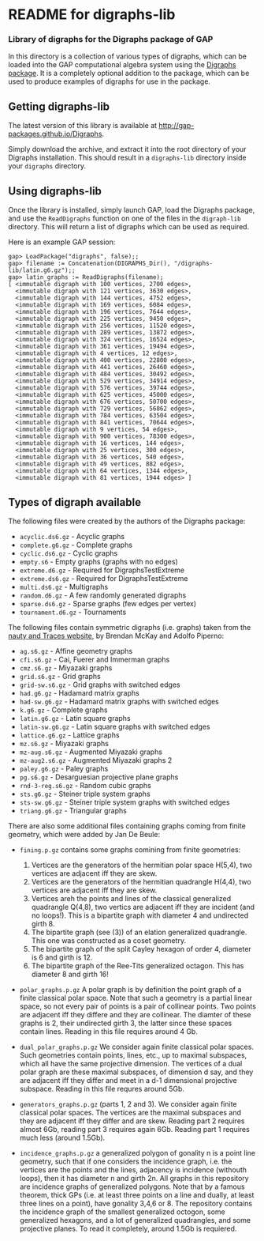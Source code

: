 # README for digraphs-lib

### Library of digraphs for the Digraphs package of GAP ###

In this directory is a collection of various types of digraphs, which can be
loaded into the GAP computational algebra system using the [Digraphs
package](https://gap-packages.github.io/Digraphs).  It is a
completely optional addition to the package, which can be used to produce
examples of digraphs for use in the package.


Getting digraphs-lib
--------------------
The latest version of this library is available at
<http://gap-packages.github.io/Digraphs>.

Simply download the archive, and extract it into the root directory of your
Digraphs installation.  This should result in a `digraphs-lib` directory inside
your `digraphs` directory.


Using digraphs-lib
------------------
Once the library is installed, simply launch GAP, load the Digraphs package, and
use the `ReadDigraphs` function on one of the files in the `digraph-lib`
directory.  This will return a list of digraphs which can be used as required.

Here is an example GAP session:

```
gap> LoadPackage("digraphs", false);;
gap> filename := Concatenation(DIGRAPHS_Dir(), "/digraphs-lib/latin.g6.gz");;
gap> latin_graphs := ReadDigraphs(filename);
[ <immutable digraph with 100 vertices, 2700 edges>,
  <immutable digraph with 121 vertices, 3630 edges>,
  <immutable digraph with 144 vertices, 4752 edges>,
  <immutable digraph with 169 vertices, 6084 edges>,
  <immutable digraph with 196 vertices, 7644 edges>,
  <immutable digraph with 225 vertices, 9450 edges>,
  <immutable digraph with 256 vertices, 11520 edges>,
  <immutable digraph with 289 vertices, 13872 edges>,
  <immutable digraph with 324 vertices, 16524 edges>,
  <immutable digraph with 361 vertices, 19494 edges>,
  <immutable digraph with 4 vertices, 12 edges>,
  <immutable digraph with 400 vertices, 22800 edges>,
  <immutable digraph with 441 vertices, 26460 edges>,
  <immutable digraph with 484 vertices, 30492 edges>,
  <immutable digraph with 529 vertices, 34914 edges>,
  <immutable digraph with 576 vertices, 39744 edges>,
  <immutable digraph with 625 vertices, 45000 edges>,
  <immutable digraph with 676 vertices, 50700 edges>,
  <immutable digraph with 729 vertices, 56862 edges>,
  <immutable digraph with 784 vertices, 63504 edges>,
  <immutable digraph with 841 vertices, 70644 edges>,
  <immutable digraph with 9 vertices, 54 edges>,
  <immutable digraph with 900 vertices, 78300 edges>,
  <immutable digraph with 16 vertices, 144 edges>,
  <immutable digraph with 25 vertices, 300 edges>,
  <immutable digraph with 36 vertices, 540 edges>,
  <immutable digraph with 49 vertices, 882 edges>,
  <immutable digraph with 64 vertices, 1344 edges>,
  <immutable digraph with 81 vertices, 1944 edges> ]
```


Types of digraph available
--------------------------
The following files were created by the authors of the Digraphs package:

  * `acyclic.ds6.gz` - Acyclic graphs
  * `complete.g6.gz` - Complete graphs
  * `cyclic.ds6.gz` - Cyclic graphs
  * `empty.s6` - Empty graphs (graphs with no edges)
  * `extreme.d6.gz` - Required for DigraphsTestExtreme
  * `extreme.ds6.gz` - Required for DigraphsTestExtreme
  * `multi.ds6.gz` - Multigraphs
  * `random.d6.gz` - A few randomly generated digraphs
  * `sparse.ds6.gz` - Sparse graphs (few edges per vertex)
  * `tournament.d6.gz` - Tournaments

The following files contain symmetric digraphs (i.e. graphs) taken from the
[nauty and Traces website](http://pallini.di.uniroma1.it/Graphs.html), by
Brendan McKay and Adolfo Piperno:

  * `ag.s6.gz` - Affine geometry graphs
  * `cfi.s6.gz` - Cai, Fuerer and Immerman graphs
  * `cmz.s6.gz` - Miyazaki graphs
  * `grid.s6.gz` - Grid graphs
  * `grid-sw.s6.gz` - Grid graphs with switched edges
  * `had.g6.gz` - Hadamard matrix graphs
  * `had-sw.g6.gz` - Hadamard matrix graphs with switched edges
  * `k.g6.gz` - Complete graphs
  * `latin.g6.gz` - Latin square graphs
  * `latin-sw.g6.gz` - Latin square graphs with switched edges
  * `lattice.g6.gz` - Lattice graphs
  * `mz.s6.gz` - Miyazaki graphs
  * `mz-aug.s6.gz` - Augmented Miyazaki graphs
  * `mz-aug2.s6.gz` - Augmented Miyazaki graphs 2
  * `paley.g6.gz` - Paley graphs
  * `pg.s6.gz` - Desarguesian projective plane graphs
  * `rnd-3-reg.s6.gz` - Random cubic graphs
  * `sts.g6.gz` - Steiner triple system graphs
  * `sts-sw.g6.gz` - Steiner triple system graphs with switched edges
  * `triang.g6.gz` - Triangular graphs

There are also some additional files containing graphs coming from finite
geometry, which were added by Jan De Beule:

  * `fining.p.gz` contains some graphs comining from finite geometries:
    1. Vertices are the generators of the hermitian polar space H(5,4), two
       vertices are adjacent iff they are skew.
    2. Vertices are the generators of the hermitian quadrangle H(4,4), two
       vertices are adjacent iff they are skew.
    3. Vertices areh the points and lines of the classical generalized
       quadrangle Q(4,8), two vertics are adjacent iff they are incident (and no
       loops!). This is a bipartite graph with diameter 4 and undirected girth
       8.
    4. The bipartite graph (see (3)) of an elation generalized quadrangle.  This
       one was constructed as a coset geometry.
    5. The bipartite graph of the split Cayley hexagon of order 4, diameter is 6
       and girth is 12.
    6. The bipartite graph of the Ree-Tits generalized octagon. This has
       diameter 8 and girth 16!
  
  * `polar_graphs.p.gz` A polar graph is by definition the point graph of a
    finite classical polar space. Note that such a geometry is a partial linear
    space, so not every pair of points is a pair of collinear points. Two points
    are adjacent iff they differe and they are collinear. The diamter of these
    graphs is 2, their undirected girth 3, the latter since these spaces contain
    lines.  Reading in this file requires around 4 Gb.

  * `dual_polar_graphs.p.gz` We consider again finite classical polar
    spaces. Such geometries contain points, lines, etc., up to maximal
    subspaces, which all have the same projective dimension. The vertices of a
    dual polar graph are these maximal subspaces, of dimension d say, and they
    are adjacent iff they differ and meet in a d-1 dimensional projective
    subspace. Reading in this file requres around 5Gb.
     
  * `generators_graphs.p.gz` (parts 1, 2 and 3). We consider again finite
    classical polar spaces. The vertices are the maximal subspaces and they
    are adjacent iff they differ and are skew. Reading part 2 requires almost
    6Gb, reading part 3 requires again 6Gb. Reading part 1 requires much less
    (around 1.5Gb).
      
  * `incidence_graphs.p.gz` a generalized polygon of gonality n is a point line
    geometry, such that if one considers the incidence graph, i.e. the
    vertices are the points and the lines, adjacency is incidence (withouth
    loops), then it has diameter n and girth 2n. All graphs in this repository
    are incidence graphs of generalized polygons. Note that by a famous
    theorem, thick GPs (i.e. at least three points on a line and dually, at
    least three lines on a point), have gonality 3,4,6 or 8. The repository
    contains the incidence graph of the smallest generalized octogon, some
    generalized hexagons, and a lot of generalized quadrangles, and some
    projective planes.  To read it completely, around 1.5Gb is requiered.
    

